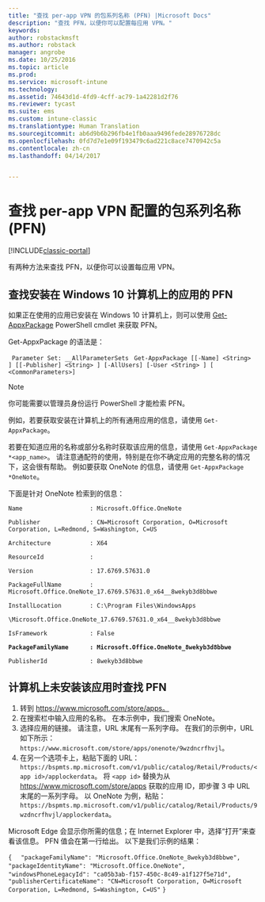 ```yaml
---
title: "查找 per-app VPN 的包系列名称 (PFN) |Microsoft Docs"
description: "查找 PFN，以便你可以配置每应用 VPN。"
keywords: 
author: robstackmsft
ms.author: robstack
manager: angrobe
ms.date: 10/25/2016
ms.topic: article
ms.prod: 
ms.service: microsoft-intune
ms.technology: 
ms.assetid: 74643d1d-4fd9-4cff-ac79-1a42281d2f76
ms.reviewer: tycast
ms.suite: ems
ms.custom: intune-classic
ms.translationtype: Human Translation
ms.sourcegitcommit: ab6d9b6b296fb4e1fb0aaa9496fede28976728dc
ms.openlocfilehash: 0fd7d7e1e09f193479c6ad221c8ace7470942c5a
ms.contentlocale: zh-cn
ms.lasthandoff: 04/14/2017


---
```


# <a name="find-a-package-family-name-pfn-for-per-app-vpn-configuration"></a>查找 per-app VPN 配置的包系列名称 (PFN)

[!INCLUDE[classic-portal](../includes/classic-portal.md)]

有两种方法来查找 PFN，以便你可以设置每应用 VPN。

## <a name="find-a-pfn-for-an-app-thats-installed-on-a-windows-10-computer"></a>查找安装在 Windows 10 计算机上的应用的 PFN

如果正在使用的应用已安装在 Windows 10 计算机上，则可以使用 [Get-AppxPackage](https://technet.microsoft.com/library/hh856044.aspx) PowerShell cmdlet 来获取 PFN。

Get-AppxPackage 的语法是：

` Parameter Set: __AllParameterSets`
` Get-AppxPackage [[-Name] <String> ] [[-Publisher] <String> ] [-AllUsers] [-User <String> ] [ <CommonParameters>]`

> [!NOTE]
你可能需要以管理员身份运行 PowerShell 才能检索 PFN。

例如，若要获取安装在计算机上的所有通用应用的信息，请使用 `Get-AppxPackage`。

若要在知道应用的名称或部分名称时获取该应用的信息，请使用 `Get-AppxPackage *<app_name>`。 请注意通配符的使用，特别是在你不确定应用的完整名称的情况下，这会很有帮助。 例如要获取 OneNote 的信息，请使用 `Get-AppxPackage *OneNote`。


下面是针对 OneNote 检索到的信息：

`Name                   : Microsoft.Office.OneNote`

`Publisher              : CN=Microsoft Corporation, O=Microsoft Corporation, L=Redmond, S=Washington, C=US`

`Architecture           : X64`

`ResourceId             :`

`Version                : 17.6769.57631.0`

`PackageFullName        : Microsoft.Office.OneNote_17.6769.57631.0_x64__8wekyb3d8bbwe`

`InstallLocation        : C:\Program Files\WindowsApps`

`\Microsoft.Office.OneNote_17.6769.57631.0_x64__8wekyb3d8bbwe`

`IsFramework            : False`

**`PackageFamilyName      : Microsoft.Office.OneNote_8wekyb3d8bbwe`**

`PublisherId            : 8wekyb3d8bbwe`



## <a name="find-a-pfn-if-the-app-is-not-installed-on-a-computer"></a>计算机上未安装该应用时查找 PFN

1.    转到 https://www.microsoft.com/store/apps。
2.    在搜索栏中输入应用的名称。 在本示例中，我们搜索 OneNote。
3.    选择应用的链接。 请注意，URL 末尾有一系列字母。 在我们的示例中，URL 如下所示：`https://www.microsoft.com/store/apps/onenote/9wzdncrfhvjl`。
4.    在另一个选项卡上，粘贴下面的 URL：`https://bspmts.mp.microsoft.com/v1/public/catalog/Retail/Products/<app id>/applockerdata`。 将 `<app id>` 替换为从 https://www.microsoft.com/store/apps 获取的应用 ID，即步骤 3 中 URL 末尾的一系列字母。 以 OneNote 为例，粘贴：`https://bspmts.mp.microsoft.com/v1/public/catalog/Retail/Products/9wzdncrfhvjl/applockerdata`。

Microsoft Edge 会显示你所需的信息；在 Internet Explorer 中，选择“打开”来查看该信息。 PFN 值会在第一行给出。 以下是我们示例的结果：


`{`
`  "packageFamilyName": "Microsoft.Office.OneNote_8wekyb3d8bbwe",`
`  "packageIdentityName": "Microsoft.Office.OneNote",`
`  "windowsPhoneLegacyId": "ca05b3ab-f157-450c-8c49-a1f127f5e71d",`
`  "publisherCertificateName": "CN=Microsoft Corporation, O=Microsoft Corporation, L=Redmond, S=Washington, C=US"`
`}`

